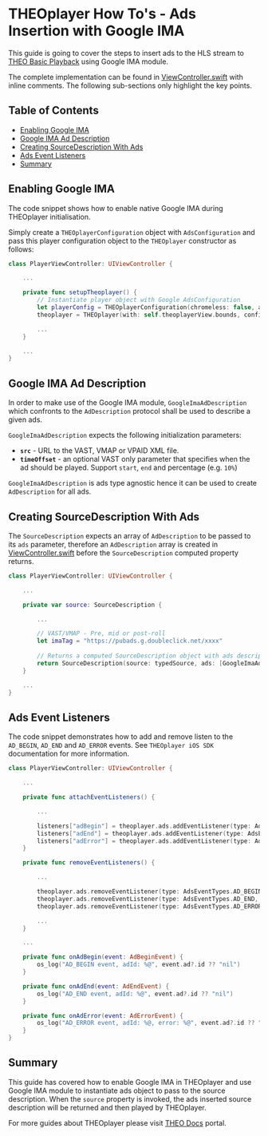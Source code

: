 # THEOplayer How To's - Ads Insertion with Google IMA

This guide is going to cover the steps to insert ads to the HLS stream to [THEO Basic Playback] using Google IMA module.

The complete implementation can be found in [ViewController.swift] with inline comments. The following sub-sections only highlight the key points.

## Table of Contents

* [Enabling Google IMA]
* [Google IMA Ad Description]
* [Creating SourceDescription With Ads]
* [Ads Event Listeners]
* [Summary]

## Enabling Google IMA

The code snippet shows how to enable native Google IMA during THEOplayer initialisation.

Simply create a `THEOplayerConfiguration` object with `AdsConfiguration` and pass this player configuration object to the `THEOplayer` constructor as follows:

```swift
class PlayerViewController: UIViewController {

    ...

    private func setupTheoplayer() {
        // Instantiate player object with Google AdsConfiguration
        let playerConfig = THEOplayerConfiguration(chromeless: false, ads: AdsConfiguration())
        theoplayer = THEOplayer(with: self.theoplayerView.bounds, configuration: playerConfig)

        ...
    }

    ...
}
```

## Google IMA Ad Description

In order to make use of the Google IMA module, `GoogleImaAdDescription` which confronts to the `AdDescription` protocol shall be used to describe a given ads.

`GoogleImaAdDescription` expects the following initialization parameters:

* **`src`** - URL to the VAST, VMAP or VPAID XML file.
* **`timeOffset`** - an optional VAST only parameter that specifies when the ad should be played. Support `start`, `end` and percentage (e.g. `10%`)

`GoogleImaAdDescription` is ads type agnostic hence it can be used to create `AdDescription` for all ads.


## Creating SourceDescription With Ads

The `SourceDescription` expects an array of `AdDescription` to be passed to its `ads` parameter, therefore an `AdDescription` array is created in [ViewController.swift] before the `SourceDescription` computed property returns.

```swift
class PlayerViewController: UIViewController {

    ...

    private var source: SourceDescription {

        ...

        // VAST/VMAP - Pre, mid or post-roll
        let imaTag = "https://pubads.g.doubleclick.net/xxxx"
        
        // Returns a computed SourceDescription object with ads descriptor
        return SourceDescription(source: typedSource, ads: [GoogleImaAdDescription(src: imaTag)], poster: posterUrl)
    }

    ...
}
```

## Ads Event Listeners

The code snippet demonstrates how to add and remove listen to the `AD_BEGIN`, `AD_END` and `AD_ERROR` events. See `THEOplayer iOS SDK` documentation for more information.

```swift
class PlayerViewController: UIViewController {

    ...

    private func attachEventListeners() {

        ...

        listeners["adBegin"] = theoplayer.ads.addEventListener(type: AdsEventTypes.AD_BEGIN, listener: onAdBegin)
        listeners["adEnd"] = theoplayer.ads.addEventListener(type: AdsEventTypes.AD_END, listener: onAdEnd)
        listeners["adError"] = theoplayer.ads.addEventListener(type: AdsEventTypes.AD_ERROR, listener: onAdError)
    }

    private func removeEventListeners() {

        ...

        theoplayer.ads.removeEventListener(type: AdsEventTypes.AD_BEGIN, listener: listeners["adBegin"]!)
        theoplayer.ads.removeEventListener(type: AdsEventTypes.AD_END, listener: listeners["adEnd"]!)
        theoplayer.ads.removeEventListener(type: AdsEventTypes.AD_ERROR, listener: listeners["adError"]!)

        ...
    }

    ...

    private func onAdBegin(event: AdBeginEvent) {
        os_log("AD_BEGIN event, adId: %@", event.ad?.id ?? "nil")
    }

    private func onAdEnd(event: AdEndEvent) {
        os_log("AD_END event, adId: %@", event.ad?.id ?? "nil")
    }

    private func onAdError(event: AdErrorEvent) {
        os_log("AD_ERROR event, adId: %@, error: %@", event.ad?.id ?? "nil", event.error ?? "nil")
    }
}
```

## Summary

This guide has covered how to enable Google IMA in THEOplayer and use Google IMA module to instantiate ads object to pass to the source description. When the `source` property is invoked, the ads inserted source description will be returned and then played by THEOplayer.

For more guides about THEOplayer please visit [THEO Docs] portal.

[//]: # (Sections reference)
[Enabling Google IMA]: #Enabling-Google-IMA
[Google IMA Ad Description]: #Google-IMA-Ad-Description
[Creating SourceDescription With Ads]: #Creating-SourceDescription-With-Ads
[Ads Event Listeners]: #Ads-Event-Listeners
[Summary]: #Summary

[//]: # (Links and Guides reference)
[THEO Basic Playback]: https://github.com/THEOplayer/samples-tvos-sdk/tree/master/Basic-Playback
[THEO Docs]: https://docs.portal.theoplayer.com/

[//]: # (Project files reference)
[ViewController.swift]: ../../Google-IMA/ViewController.swift
